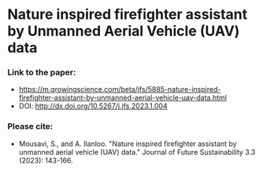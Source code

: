 # Nature inspired firefighter assistant by Unmanned Aerial Vehicle (UAV) data

### Link to the paper:
- https://m.growingscience.com/beta/jfs/5885-nature-inspired-firefighter-assistant-by-unmanned-aerial-vehicle-uav-data.html
- DOI: http://dx.doi.org/10.5267/j.jfs.2023.1.004
### Please cite:
- Mousavi, S., and A. Ilanloo. "Nature inspired firefighter assistant by unmanned aerial vehicle (UAV) data." Journal of Future Sustainability 3.3 (2023): 143-166.

